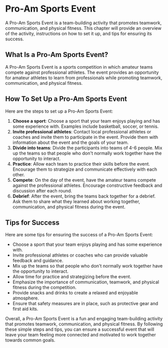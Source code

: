 Pro-Am Sports Event
======================================================

A Pro-Am Sports Event is a team-building activity that promotes teamwork, communication, and physical fitness. This chapter will provide an overview of the activity, instructions on how to set it up, and tips for ensuring its success.

What Is a Pro-Am Sports Event?
------------------------------

A Pro-Am Sports Event is a sports competition in which amateur teams compete against professional athletes. The event provides an opportunity for amateur athletes to learn from professionals while promoting teamwork, communication, and physical fitness.

How To Set Up a Pro-Am Sports Event
-----------------------------------

Here are the steps to set up a Pro-Am Sports Event:

1. **Choose a sport**: Choose a sport that your team enjoys playing and has some experience with. Examples include basketball, soccer, or tennis.
2. **Invite professional athletes**: Contact local professional athletes or coaches and invite them to participate in the event. Provide them with information about the event and the goals of your team.
3. **Divide into teams**: Divide the participants into teams of 4-6 people. Mix up the teams so that people who don't normally work together have the opportunity to interact.
4. **Practice**: Allow each team to practice their skills before the event. Encourage them to strategize and communicate effectively with each other.
5. **Compete**: On the day of the event, have the amateur teams compete against the professional athletes. Encourage constructive feedback and discussion after each round.
6. **Debrief**: After the event, bring the teams back together for a debrief. Ask them to share what they learned about working together, communication, and physical fitness during the event.

Tips for Success
----------------

Here are some tips for ensuring the success of a Pro-Am Sports Event:

* Choose a sport that your team enjoys playing and has some experience with.
* Invite professional athletes or coaches who can provide valuable feedback and guidance.
* Mix up the teams so that people who don't normally work together have the opportunity to interact.
* Allow time for practice and strategizing before the event.
* Emphasize the importance of communication, teamwork, and physical fitness during the competition.
* Provide snacks and drinks to create a relaxed and enjoyable atmosphere.
* Ensure that safety measures are in place, such as protective gear and first aid kits.

Overall, a Pro-Am Sports Event is a fun and engaging team-building activity that promotes teamwork, communication, and physical fitness. By following these simple steps and tips, you can ensure a successful event that will leave your team feeling more connected and motivated to work together towards common goals.

